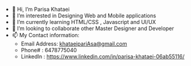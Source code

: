 - 👋 Hi, I’m Parisa Khataei
- 👀 I’m interested in Designing Web and Mobile applications
- 🌱 I’m currently learning HTML/CSS , Javascript and UI/UX
- 💞️ I’m looking to collaborate other Master Designer and Developer 
- 📫 My Contact information: 
     - Email Address: khataeipariAsa@gmail.com
     - Phone# : 6478775040
     - LinkedIn : https://www.linkedin.com/in/parisa-khataei-06ab55116/
     

<!---
ParisKhataei/ParisKhataei is a ✨ special ✨ repository because its `README.md` (this file) appears on your GitHub profile.
You can click the Preview link to take a look at your changes.
--->
